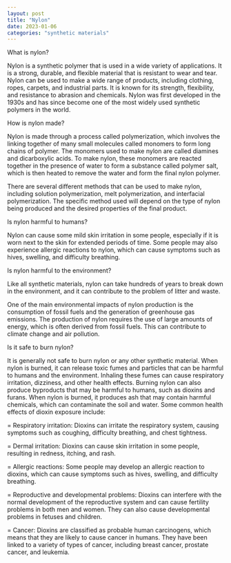```yaml
---
layout: post
title: "Nylon"
date: 2023-01-06
categories: "synthetic materials"
---
```

What is nylon?

Nylon is a synthetic polymer that is used in a wide variety of applications. It is a strong, durable, and flexible material that is resistant to wear and tear. Nylon can be used to make a wide range of products, including clothing, ropes, carpets, and industrial parts. It is known for its strength, flexibility, and resistance to abrasion and chemicals. Nylon was first developed in the 1930s and has since become one of the most widely used synthetic polymers in the world.

How is nylon made?

Nylon is made through a process called polymerization, which involves the linking together of many small molecules called monomers to form long chains of polymer. The monomers used to make nylon are called diamines and dicarboxylic acids. To make nylon, these monomers are reacted together in the presence of water to form a substance called polymer salt, which is then heated to remove the water and form the final nylon polymer.

There are several different methods that can be used to make nylon, including solution polymerization, melt polymerization, and interfacial polymerization. The specific method used will depend on the type of nylon being produced and the desired properties of the final product.

Is nylon harmful to humans?

Nylon can cause some mild skin irritation in some people, especially if it is worn next to the skin for extended periods of time. Some people may also experience allergic reactions to nylon, which can cause symptoms such as hives, swelling, and difficulty breathing.

Is nylon harmful to the environment?

Like all synthetic materials, nylon can take hundreds of years to break down in the environment, and it can contribute to the problem of litter and waste.

One of the main environmental impacts of nylon production is the consumption of fossil fuels and the generation of greenhouse gas emissions. The production of nylon requires the use of large amounts of energy, which is often derived from fossil fuels. This can contribute to climate change and air pollution.

Is it safe to burn nylon?

It is generally not safe to burn nylon or any other synthetic material. When nylon is burned, it can release toxic fumes and particles that can be harmful to humans and the environment. Inhaling these fumes can cause respiratory irritation, dizziness, and other health effects. Burning nylon can also produce byproducts that may be harmful to humans, such as dioxins and furans. When nylon is burned, it produces ash that may contain harmful chemicals, which can contaminate the soil and water. Some common health effects of dioxin exposure include:

= Respiratory irritation: Dioxins can irritate the respiratory system, causing symptoms such as coughing, difficulty breathing, and chest tightness.

= Dermal irritation: Dioxins can cause skin irritation in some people, resulting in redness, itching, and rash.

= Allergic reactions: Some people may develop an allergic reaction to dioxins, which can cause symptoms such as hives, swelling, and difficulty breathing.

= Reproductive and developmental problems: Dioxins can interfere with the normal development of the reproductive system and can cause fertility problems in both men and women. They can also cause developmental problems in fetuses and children.

= Cancer: Dioxins are classified as probable human carcinogens, which means that they are likely to cause cancer in humans. They have been linked to a variety of types of cancer, including breast cancer, prostate cancer, and leukemia.